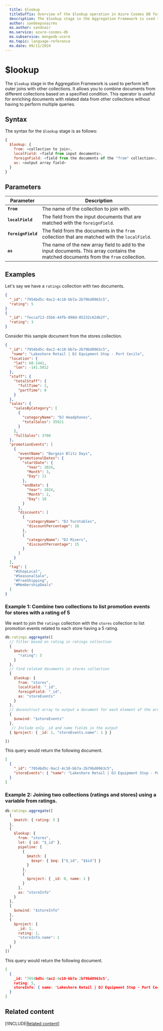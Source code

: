 ```yaml
---
  title: $lookup
  titleSuffix: Overview of the $lookup operation in Azure Cosmos DB for MongoDB (vCore)
  description: The $lookup stage in the Aggregation Framework is used to perform left outer joins with other collections.
  author: sandeepsnairms
  ms.author: sandnair
  ms.service: azure-cosmos-db
  ms.subservice: mongodb-vcore
  ms.topic: language-reference
  ms.date: 09/11/2024
---
```


# $lookup

The `$lookup` stage in the Aggregation Framework is used to perform left outer joins with other collections. It allows you to combine documents from different collections based on a specified condition. This operator is useful for enriching documents with related data from other collections without having to perform multiple queries.

## Syntax

The syntax for the `$lookup` stage is as follows:

```javascript
{
  $lookup: {
    from: <collection to join>,
    localField: <field from input documents>,
    foreignField: <field from the documents of the "from" collection>,
    as: <output array field>
  }
}
```

## Parameters

| Parameter | Description |
| --- | --- |
| **`from`** | The name of the collection to join with.|
| **`localField`** | The field from the input documents that are matched with the `foreignField`.|
| **`foreignField`** | The field from the documents in the `from` collection that are matched with the `localField`.|
| **`as`** | The name of the new array field to add to the input documents. This array contains the matched documents from the `from` collection.|

## Examples

Let's say we have a `ratings` collection with two documents.

```json
{
  "_id": "7954bd5c-9ac2-4c10-bb7a-2b79bd0963c5",
  "rating": 5
}
{
  "_id": "fecca713-35b6-44fb-898d-85232c62db2f",
  "rating": 3
}
```

Consider this sample document from the stores collection.

```json
{
  "_id": "7954bd5c-9ac2-4c10-bb7a-2b79bd0963c5",
   "name": "Lakeshore Retail | DJ Equipment Stop - Port Cecile",
  "location": {
    "lat": 60.1441,
    "lon": -141.5012
  },
  "staff": {
    "totalStaff": {
      "fullTime": 2,
      "partTime": 0
    }
  },
  "sales": {
    "salesByCategory": [
      {
        "categoryName": "DJ Headphones",
        "totalSales": 35921
      }
    ],
    "fullSales": 3700
  },
  "promotionEvents": [
    {
      "eventName": "Bargain Blitz Days",
      "promotionalDates": {
        "startDate": {
          "Year": 2024,
          "Month": 3,
          "Day": 11
        },
        "endDate": {
          "Year": 2024,
          "Month": 2,
          "Day": 18
        }
      },
      "discounts": [
        {
          "categoryName": "DJ Turntables",
          "discountPercentage": 18
        },
        {
          "categoryName": "DJ Mixers",
          "discountPercentage": 15
        }
      ]
    }
  ],
  "tag": [
    "#ShopLocal",
    "#SeasonalSale",
    "#FreeShipping",
    "#MembershipDeals"
  ]
}
```
### Example 1: Combine two collections to list promotion events for stores with a rating of 5

We want to join the `ratings` collection with the `stores` collection to list promotion events related to each store having a 5 rating.


```javascript
db.ratings.aggregate([
  // filter based on rating in ratings collection
  {
    $match: {
      "rating": 5
    }
  },
  // find related documents in stores collection
  {
    $lookup: {
      from: "stores",
      localField: "_id",
      foreignField: "_id",
      as: "storeEvents"
    }
  },
  // deconstruct array to output a document for each element of the array
  {
    $unwind: "$storeEvents"
  },
   // Include only _id and name fields in the output 
  { $project: { _id: 1, "storeEvents.name": 1 } }  

])
```

This query would return the following document.

```json
[
  {
    "_id": "7954bd5c-9ac2-4c10-bb7a-2b79bd0963c5",
    "storeEvents": { "name": "Lakeshore Retail | DJ Equipment Stop - Port Cecile" }
  }
]
```

### Example 2: Joining two collections (ratings and stores) using a variable from ratings.

```javascript
db.ratings.aggregate([
  {
    $match: { rating: 5 }
  },
  {
    $lookup: {
      from: "stores",
      let: { id: "$_id" },
      pipeline: [
        {
          $match: {
            $expr: { $eq: ["$_id", "$$id"] }
          }
        },
        {
          $project: { _id: 0, name: 1 }
        }
      ],
      as: "storeInfo"
    }
  },
  {
    $unwind: "$storeInfo"
  },
  {
    $project: {
      _id: 1,
      rating: 1,
      "storeInfo.name": 1
    }
  }
])

```
This query would return the following document.

```json
[
  {
    _id: '7954bd5c-9ac2-4c10-bb7a-2b79bd0963c5',
    rating: 5,
    storeInfo: { name: 'Lakeshore Retail | DJ Equipment Stop - Port Cecile' }
  }
]
```

## Related content
[!INCLUDE[Related content](../includes/related-content.md)]